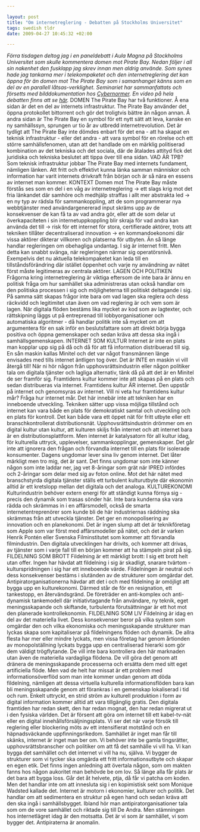 ```yaml
--- 

layout: post
title: "Om internetreglering - Debatten på Stockholms Universitet" 
tags: swedish tldr 
date: 2009-04-27 10:45:32 +02:00 

---
```


*Förra tisdagen deltog jag i en paneldebatt i Aula Magna på Stockholms Universitet som skulle kommentera domen mot Pirate Bay. Nedan följer i all sin nakenhet den fusklapp jag skrev innan men aldrig använde. Som synes hade jag tankarna mer i telekompaketet och den internetreglering det kan öppna för än domen mot The Pirate Bay som i samanhanget känns som en del av en parallell låtsas-verklighet. Seminariet har sammanfattats och försetts med bilddokumentation hos [Cybernormer](http://cybernormer.se/2009/04/21/seminarium-om-tpbdomen/). En video på hela debatten finns att se [här](mms://wmedia.it.su.se/www.su.se/AM090421.wmv).* DOMEN The Pirate Bay har två funktioner. Å ena sidan är det en del av internets infrastruktur. The Pirate Bay använder det öppna protokollet bittorrent och gör det troligtvis bättre än någon annan. Å andra sidan är The Pirate Bay en symbol för ett nytt sätt att leva, kanske en ny samhällssyn, sprungen ur tio år av utbredd internetrevolution. Det är tydligt att The Pirate Bay inte dömdes enbart för det ena - att ha skapat en teknisk infrastruktur - eller det andra - att vara symbol för en rörelse och ett större samhällsfenomen, utan att det handlade om en märklig politiserad kombination av det tekniska och det sociala, där de åtalades attityd fick det juridiska och tekniska beslutet att tippa över till ena sidan. VAD ÄR TPB? Som teknisk infrastruktur jobbar The Pirate Bay med internets fundament, nämligen länken. Att fritt och effektivt kunna länka samman människor och information har varit internets drivkraft från början och är så nära en essens av internet man kommer. KONTEXT Domen mot The Pirate Bay måste förstås ses som en del i en våg av internetreglering -> ett slags krig mot det fria länkandet där samhöre och medhjälp straffas i allt mer abstrakta led -> en ny typ av rädsla för sammankoppling, att de som programmerar nya webbtjänster med användargenererad input skräms upp av de konsekvenser de kan få ta av vad andra gör, eller att de som delar ut överkapaciteten i sin internetuppkoppling blir skraja för vad andra kan använda det till -> risk för ett internet för stora, certifierade aktörer, trots att tekniken tillåter decentraliserad innovation -> en kommandoekonomi där vissa aktörer dikterar villkoren och platserna för utbyten. Än så länge handlar regleringen om obehagliga undantag. I sig är internet fritt. Men detta kan snabbt svänga, när regleringen närmar sig operatörsnivå. Exempelvis det nu aktuella telekompaketet kan leda till en tillståndsförändring där istället öppenhet och varje ny användning av nätet först måste legitimeras av centrala aktörer. LAGEN OCH POLITIKEN Frågorna kring internetreglering är viktiga eftersom de inte bara är ännu en politisk fråga om hur samhället ska administreras utan också handlar om den politiska processen i sig och möjligheterna till politiskt deltagande i sig. På samma sätt skapas frågor inte bara om vad lagen ska reglera och dess räckvidd och legitimitet utan även om vad reglering är och vem som är lagen. När digitala flöden bestäms lika mycket av kod som av lagtexter, och rättskipning läggs ut på entreprenad till lobbyorganisationer och automatiska algoritmer - då handlar politik inte så mycket om att argumentera för en sak inför en beslutsfattare som att direkt börja bygga positiva och öppna gemenskaper och sedan kräva att dessa ska ingå i samhällsgemenskapen. INTERNET SOM KULTUR Internet är inte en plats man kopplar upp sig på då och då för att få information distribuerad till sig. En sån maskin kallas Minitel och det var något fransmännen länge envisades med tills internet äntligen tog över. Det är INTE en maskin vi vill återgå till! När ni hör någon från upphovsrättsindustrin eller någon politiker tala om digitala tjänster och lagliga alternativ, tänk då på att det är en Minitel de ser framför sig. Framtidens kultur kommer inte att skapas på en plats och sedan distribueras via internet. Framtidens kultur ÄR internet. Den uppstår på internet och genomsyras av internet. Vill ni veta hur framtidens kultur mår? Fråga hur internet mår. Det här innebär inte att tekniken har en inneboende utveckling. Tekniken sätter upp vissa möjliga tillstånd och internet kan vara både en plats för demokratiskt samtal och utveckling och en plats för kontroll. Det kan både vara ett öppet nät för fritt utbyte eller ett branschkontrollerat distributionsnät. Upphovsrättsindustrin drömmer om en digital kultur utan kultur, att kulturen skiljs från internet och att internet bara är en distributionsplattform. Men internet är katalysatorn för all kultur idag, för kulturella uttryck, upplevelser, sammankopplingar, gemenskaper. Det går inte att ignorera den frågan och förvandla internet till en plats för isolerade konsumenter. Dagens ungdomar lever sina liv genom internet. Det låter märkligt men tro mig, det är sant. Det finns ungdomar som inte känner någon som inte laddar ner, jag vet 8-åringar som grät när IPRED infördes och 2-åringar som delar med sig av foton online. Mot det här nätet med branschstyrda digitala tjänster ställs ett turbulent kulturutbyte där ekonomin alltid är ett kretslopp mellan det digitala och det analoga. KULTUREKONOMI Kulturindustrin behöver extern energi för att ständigt kunna förnya sig - precis den dynamik som trasas sönder här. Inte bara kunderna ska vara rädda och skrämmas in i en affärsmodell, också de smarta internetentreprenörer som kunde bli de här industriernas räddning ska skrämmas från att utveckla tjänster. Det ger en monopolisering av innovation och en planekonomi. Det är ingen slump att det är teknikföretag som Apple som var först med affärsmodeller på nätet, och det är varken Henrik Pontén eller Svenska Filminstitutet som kommer att förvandla filmindustrin. Den digitala utvecklingen har drivits, och kommer att drivas, av tjänster som i varje fall till en början kommer att ha stämpeln pirat på sig. FILDELNING SOM BROTT Fildelning är ett märkligt brott: I sig ett brott helt utan offer. Ingen har hävdat att fildelning i sig är skadligt, snarare tvärtom - kulturspridningen i sig har ett inneboende värde. Fildelningen är neutral och dess konsekvenser bestäms i slutänden av de strukturer som omgärdar det. Antipiratorganisationerna hävdar att det i och med fildelning är omöjligt att bygga upp en kulturekonomi. Därmed står de för en resignation, ett tankestopp, en återvändsgränd. De företräder en anti-komplex och anti-dynamisk tankemodell där initiativtagande från användare, ny teknik, eget meningsskapande och skiftande, turbulenta förutsättningar är ett hot mot den planerade kontrollekonomin. FILDELNING SOM LIV Fildelning är idag en del av det materiella livet. Dess konsekvenser beror på vilka system som omgärdar den och vilka ekonomiska och meningsskapande strukturer man lyckas skapa som kapitaliserar på fildelningens flöden och dynamik. De allra flesta har mer eller mindre lyckats, men vissa företag har genom årtionden av monopolställning lyckats bygga upp en centraliserad hierarki som gör dem väldigt trögflytande. De vill inte bara kontrollera den här marknaden utan även de materiella vardagliga flödena. De vill göra det genom att dränera de meningsskapande processerna och ersätta dem med sitt eget artificiella flöde. Men vad de helt har missat är ett problem med informationsöverflöd som man inte kommer undan genom att döda fildelning, nämligen att dessa virtuella kulturella informationsflöden bara kan bli meningsskapande genom att förankras i en gemenskap lokaliserad i tid och rum. Enkelt uttryckt, en strid ström av kulturell produktion i form av digital information kommer alltid att vara tillgänglig gratis. Den digitala framtiden har redan skett, den har redan mognat, den har redan migrerat ut i den fysiska världen. Det är försent att göra om internet till ett kabel-tv-nät eller en digital innehållsförsäljningsplats. Vi ser det när varje försök till reglering eller blockering möts av ett intensifierat motstånd och en häpnadsväckande uppfinningsrikedom. Samhället är inget man får till skänks, internet är inget man ber om. Vi behöver inte be gamla tingsrätter, upphovsrättsbranscher och politiker om att få det samhälle vi vill ha. Vi kan bygga det samhället och det internet vi vill ha nu, själva. Vi bygger de strukturer som vi tycker ska omgärda ett fritt informationsutbyte och skapar en egen etik. Det finns ingen anledning att övertala någon, som om makten fanns hos någon aukoritet man behövde be om lov. Så länge alla får plats är det bara att bygga loss. Går det åt helvete, ptja, då får vi patcha om koden. Men det handlar inte om att innesluta sig i en kopimistisk sekt som Monique Wadsted kallade det. Internet är motorn i ekonomier, kulturer och politik. Det handlar om att sedimentera en struktur på egen hand och sedan kräva att den ska ingå i samhällsbygget. Ibland hör man antipiratorganisationer tala som om de vore samhället och riktade sig till De Andra. Men stämningen hos internetlägret idag är den motsatta. Det är vi som är samhället, vi som bygger det. Antipiraterna är anomalin. 
